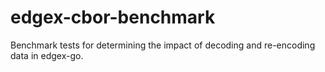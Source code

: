 # edgex-cbor-benchmark
Benchmark tests for determining the impact of decoding and re-encoding data in edgex-go.
